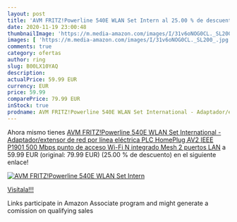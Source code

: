 ```yaml
---
layout: post
title: 'AVM FRITZ!Powerline 540E WLAN Set Intern al 25.00 % de descuento'
date: 2020-11-19 23:00:48
thumbnailImage: 'https://m.media-amazon.com/images/I/31v6oNOG0CL._SL200_.jpg'
images: [ 'https://m.media-amazon.com/images/I/31v6oNOG0CL._SL200_.jpg' ]
comments: true
category: ofertas
author: ring
slug: B00LX10YAQ
description:
actualPrice: 59.99 EUR
currency: EUR
price: 59.99
comparePrice: 79.99 EUR
inStock: true
prodname: AVM FRITZ!Powerline 540E WLAN Set International - Adaptador/extensor de red por línea eléctrica  PLC  HomePlug AV2  IEEE P1901  500 Mbps  punto de acceso Wi-Fi N integrado  Mesh  2 puertos LAN
---
```


Ahora mismo tienes [AVM FRITZ!Powerline 540E WLAN Set International - Adaptador/extensor de red por línea eléctrica  PLC  HomePlug AV2  IEEE P1901  500 Mbps  punto de acceso Wi-Fi N integrado  Mesh  2 puertos LAN](https://www.amazon.es/dp/B00LX10YAQ/?tag=tolees-21) a 59.99 EUR (original: 79.99 EUR) (25.00 %  de descuento) en el siguiente enlace!

[![AVM FRITZ!Powerline 540E WLAN Set Intern](https://m.media-amazon.com/images/I/31v6oNOG0CL._SL200_.jpg)](https://www.amazon.es/dp/B00LX10YAQ/?tag=tolees-21)

[Visítala!!!](https://www.amazon.es/dp/B00LX10YAQ/?tag=tolees-21)

Links participate in Amazon Associate program and might generate a comission on qualifying sales
